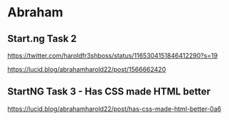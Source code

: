 # Abraham

## Start.ng Task 2

https://twitter.com/haroldfr3shboss/status/1165304151846412290?s=19

https://lucid.blog/abrahamharold22/post/1566662420 

## StartNG Task 3 - Has CSS made HTML better

https://lucid.blog/abrahamharold22/post/has-css-made-html-better-0a6